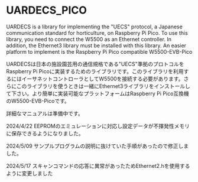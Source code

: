 # UARDECS_PICO
UARDECS is a library for implementing the "UECS" protocol, a Japanese communication standard for horticulture, on Raspberry Pi Pico. To use this library, you need to connect the W5500 as an Ethernet controller. In addition, the Ethernet3 library must be installed with this library. An easier platform to implement is the Raspberry Pi Pico compatible W5500-EVB-Pico

UARDECSは日本の施設園芸用の通信規格である"UECS"準拠のプロトコルをRaspberry Pi Picoに実装するためのライブラリです。このライブラリを利用するにはイーサネットコントローラとしてW5500を接続する必要があります。さらにこのライブラリを使うときは一緒にEthernet3ライブラリをインストールして下さい。より簡単に実装可能なプラットフォームはRaspberry Pi Pico互換機のW5500-EVB-Picoです。

詳細なマニュアルは準備中です。

2024/4/22 EEPROMのエミュレーションに対応し設定データが不揮発性メモリに保存できるようになりました。

2024/5/09 サンプルプログラムの説明に抜けていた手順があったので修正しました。

2024/5/17 スキャンコマンドの応答に異常があったためEthernet2.hを使用するように変更しました